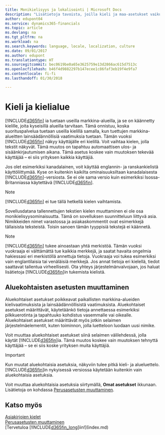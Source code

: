 ```yaml
---
title: Monikielisyys ja lokalisointi | Microsoft Docs
description: "Lisätietoja tavoista, joilla kieli ja maa-asetukset vaikuttavat Finance and Operations, Business editionin käyttökokemukseen."
author: edupont04
ms.service: dynamics365-financials
ms.topic: article
ms.devlang: na
ms.tgt_pltfrm: na
ms.workload: na
ms.search.keywords: language, locale, localization, culture
ms.date: 09/01/2017
ms.author: edupont
ms.translationtype: HT
ms.sourcegitcommit: bec0619be0a65e3625759e13d2866ac615d7513c
ms.openlocfilehash: b46f4d9882297b147ecee1c86faf3eb19f4e9fa7
ms.contentlocale: fi-fi
ms.lasthandoff: 01/30/2018

---
```

# <a name="language-and-locale"></a>Kieli ja kielialue
[!INCLUDE[d365fin](includes/d365fin_md.md)] ia tuetaan useilla markkina-alueilla, ja se on käännetty kielille, joita kyseisillä alueilla tarvitaan. Tämä onnistuu, koska suorituspalvelua tuetaan useilla kielillä samalla, kun tuettujen markkina-alueitten lainsäädännöllisiä vaatimuksia tuetaan. Tämän vuoksi [!INCLUDE[d365fin](includes/d365fin_md.md)] näkyy käyttäjälle eri kielillä. Voit vaihtaa kielen, jolla tekstit näkyvät. Tämä muutos on tapahtuu automaattisen ulos- ja sisäänkirjautumisen aikana. Tämä asetus koskee vain muutoksen tekevää käyttäjää – ei siis yrityksen kaikkia käyttäjiä.  

Jos olet esimerkiksi kanadalainen, voit käyttää englannin- ja ranskankielistä käyttöliittymää. Kyse on kuitenkin kaikilta ominaisuuksiltaan kanadalaisesta [!INCLUDE[d365fin](includes/d365fin_md.md)]-versiosta. Se ei ole sama versio kuin esimerkiksi Isossa-Britanniassa käytettävä [!INCLUDE[d365fin](includes/d365fin_md.md)].  

> [!NOTE]  
>  [!INCLUDE[d365fin](includes/d365fin_md.md)] ei tue tällä hetkellä kielen vaihtamista.

Sovellusdatana tallennettujen tekstien kielen muuttaminen ei ole osa monikielisyysominaisuutta. Tämä on sovelluksen suunnitteluun liittyvä asia. Nimikkeiden nimet varastossa ja asiakaskommentit ovat esimerkkejä tällaisista teksteistä. Toisin sanoen tämän tyyppisiä tekstejä ei käännetä.  

> [!NOTE]  
>  [!INCLUDE[d365fin](includes/d365fin_md.md)]  tukee ainoastaan yhtä merkistöä. Tämän vuoksi vuokraaja ei välttämättä tue kaikkia merkkejä, ja saatat havaita ongelmia hakiessasi eri merkistöllä annettuja tietoja. Vuokraaja voi tukea esimerkiksi vain englantilaisia tai venäläisiä merkkejä. Jos annat tietoja eri kielellä, tiedot saattavat tallentua virheellisesti. Ota yhteys järjestelmänvalvojaan, jos haluat lisätietoja [!INCLUDE[d365fin](includes/d365fin_md.md)]in tukemista kielistä.  

## <a name="changing-the-locale"></a>Aluekohtaisten asetusten muuttaminen
Aluekohtaiset asetukset poikkeavat paikallisten markkina-alueiden kielivaatimuksista ja lainsäädännöllisistä vaatimuksista. Aluekohtaiset asetukset määrittävät, käytetäänkö tietoja annettaessa esimerkiksi pilkkuerotinta ja tapahtuuko kohdistus vasemmalle vai oikealle. Aluekohtaiset asetukset määrittävät myös jotkin selaimen järjestelmäelementit, kuten toiminnon, jolla luetteloon luodaan uusi nimike.  

Voit muuttaa aluekohtaiset asetukset siinä selaimen välilehdessä, jolla käytät [!INCLUDE[d365fin](includes/d365fin_md.md)]ia. Tämä muutos koskee vain muutoksen tehnyttä käyttäjää – se ei siis koske yrityksen muita käyttäjiä.  

> [!IMPORTANT]  
>  Kun muutat aluekohtaisia asetuksia, näkyviin tulee pitkä kieli- ja alueluettelo. [!INCLUDE[d365fin](includes/d365fin_md.md)]in nykyisessä versiossa käytetään kuitenkin vain aluekohtaisia asetuksia.  

Voit muuttaa aluekohtaisia asetuksia siirtymällä, **Omat asetukset** ikkunaan. Lisätietoja on kohdassa [Perusasetusten muuttaminen](ui-change-basic-settings.md).  

## <a name="see-also"></a>Katso myös  
[Asiakirjojen kielet](about-languages.md)  
[Perusasetusten muuttaminen](ui-change-basic-settings.md)  
[Tervetuloa [!INCLUDE[d365fin_long](includes/d365fin_long_md.md)]iin!](index.md)  

